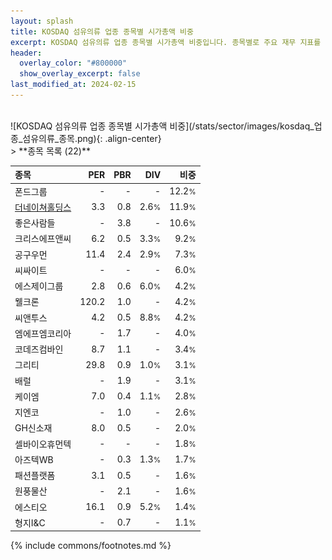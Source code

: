 ```yaml
---
layout: splash
title: KOSDAQ 섬유의류 업종 종목별 시가총액 비중
excerpt: KOSDAQ 섬유의류 업종 종목별 시가총액 비중입니다. 종목별로 주요 재무 지표를 함께 표시합니다.
header:
  overlay_color: "#800000"
  show_overlay_excerpt: false
last_modified_at: 2024-02-15
---
```

<br>
![KOSDAQ 섬유의류 업종 종목별 시가총액 비중](/stats/sector/images/kosdaq_업종_섬유의류_종목.png){: .align-center}
<br>
> **종목 목록 (22)**<a id="list"></a>

| **종목** | **PER** | **PBR** | **DIV** | **비중** |
| :------- | ------: | ------: | ------: | -------: |
| 폰드그룹 | - | - | - | 12.2<small>%</small> |
| [더네이쳐홀딩스](/298540/) | 3.3 | 0.8 | 2.6<small>%</small> | 11.9<small>%</small> |
| 좋은사람들 | - | 3.8 | - | 10.6<small>%</small> |
| 크리스에프앤씨 | 6.2 | 0.5 | 3.3<small>%</small> | 9.2<small>%</small> |
| 공구우먼 | 11.4 | 2.4 | 2.9<small>%</small> | 7.3<small>%</small> |
| 씨싸이트 | - | - | - | 6.0<small>%</small> |
| 에스제이그룹 | 2.8 | 0.6 | 6.0<small>%</small> | 4.2<small>%</small> |
| 웰크론 | 120.2 | 1.0 | - | 4.2<small>%</small> |
| 씨앤투스 | 4.2 | 0.5 | 8.8<small>%</small> | 4.2<small>%</small> |
| 엠에프엠코리아 | - | 1.7 | - | 4.0<small>%</small> |
| 코데즈컴바인 | 8.7 | 1.1 | - | 3.4<small>%</small> |
| 그리티 | 29.8 | 0.9 | 1.0<small>%</small> | 3.1<small>%</small> |
| 배럴 | - | 1.9 | - | 3.1<small>%</small> |
| 케이엠 | 7.0 | 0.4 | 1.1<small>%</small> | 2.8<small>%</small> |
| 지엔코 | - | 1.0 | - | 2.6<small>%</small> |
| GH신소재 | 8.0 | 0.5 | - | 2.0<small>%</small> |
| 셀바이오휴먼텍 | - | - | - | 1.8<small>%</small> |
| 아즈텍WB | - | 0.3 | 1.3<small>%</small> | 1.7<small>%</small> |
| 패션플랫폼 | 3.1 | 0.5 | - | 1.6<small>%</small> |
| 원풍물산 | - | 2.1 | - | 1.6<small>%</small> |
| 에스티오 | 16.1 | 0.9 | 5.2<small>%</small> | 1.4<small>%</small> |
| 형지I&C | - | 0.7 | - | 1.1<small>%</small> |

{% include commons/footnotes.md %}